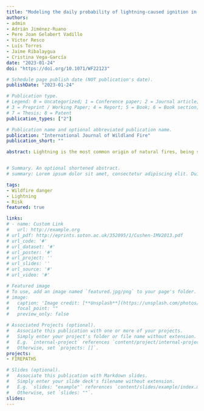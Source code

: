 ```yaml
---
title: "Modeling the daily probability of lightning-caused ignition in the Iberian Peninsula"
authors:
- admin
- Adrián Jiménez-Ruano
- Pere Joan Gelabert Vadillo
- Víctor Resco
- Luís Torres
- Jaime Ribalaygua
- Cristina Vega-García
date: "2023-01-24"
doi: "https://doi.org/10.1071/WF22123"

# Schedule page publish date (NOT publication's date).
publishDate: "2023-01-24"

# Publication type.
# Legend: 0 = Uncategorized; 1 = Conference paper; 2 = Journal article;
# 3 = Preprint / Working Paper; 4 = Report; 5 = Book; 6 = Book section;
# 7 = Thesis; 8 = Patent
publication_types: ["2"]

# Publication name and optional abbreviated publication name.
publication: "International Journal of Wildland Fire"
publication_short: ""

abstract: Lightning is the most common origin of natural fires, being strongly linked to specific synoptic conditions associated with atmospheric instability, such as dry thunderstorms; dry fuels are required for ignition to take place and for subsequent propagation. The aim was to predict the daily probability of ignition by exploiting a large dataset of lightning and fire data to anticipate ignition over the entire Iberian Peninsula. We trained and tested a machine learning model using lightning strikes (>17million) in the period 2009–2015. For each lightning strike, we extracted information relating to fuel condition, structural features of vegetation, topography, and the specific characteristics of the strikes (polarity, intensity and flash density). Naturally triggered ignitions are typically initiated at higher elevations (above 1000m above sea level) under conditions of low dead fuel moisture (<10–13%) and moderate live moisture content (Drought Code>300). Negative-polarity lightning strikes (−10kA) appear to trigger fires more frequently. Our approach was able to provide ignition forecasts at multiple temporal and spatial scales, thus enhancing forest fire risk assessment systems.


# Summary. An optional shortened abstract.
# summary: Lorem ipsum dolor sit amet, consectetur adipiscing elit. Duis posuere tellus ac convallis #placerat. Proin tincidunt magna sed ex sollicitudin condimentum.

tags:
- Wildfire danger
- Lightning
- Risk 
featured: true

links:
# - name: Custom Link
#   url: http://example.org
# url_pdf: http://eprints.soton.ac.uk/352095/1/Cushen-IMV2013.pdf
# url_code: '#'
# url_dataset: '#'
# url_poster: '#'
# url_project: ''
# url_slides: ''
# url_source: '#'
# url_video: '#'

# Featured image
# To use, add an image named `featured.jpg/png` to your page's folder. 
# image:
#   caption: 'Image credit: [**Unsplash**](https://unsplash.com/photos/pLCdAaMFLTE)'
#   focal_point: ""
#   preview_only: false

# Associated Projects (optional).
#   Associate this publication with one or more of your projects.
#   Simply enter your project's folder or file name without extension.
#   E.g. `internal-project` references `content/project/internal-project/index.md`.
#   Otherwise, set `projects: []`.
projects:
- FIREPATHS

# Slides (optional).
#   Associate this publication with Markdown slides.
#   Simply enter your slide deck's filename without extension.
#   E.g. `slides: "example"` references `content/slides/example/index.md`.
#   Otherwise, set `slides: ""`.
slides:
---
```


